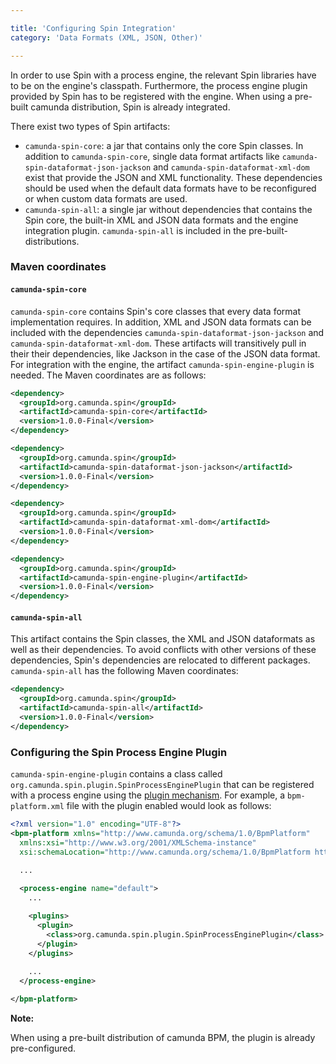 ```yaml
---

title: 'Configuring Spin Integration'
category: 'Data Formats (XML, JSON, Other)'

---
```


In order to use Spin with a process engine, the relevant Spin libraries have to be on the engine's classpath. Furthermore, the process engine plugin provided by Spin has to be registered with the engine. When using a pre-built camunda distribution, Spin is already integrated.

There exist two types of Spin artifacts:

* `camunda-spin-core`: a jar that contains only the core Spin classes. In addition to `camunda-spin-core`, single data format artifacts like `camunda-spin-dataformat-json-jackson` and `camunda-spin-dataformat-xml-dom` exist that provide the JSON and XML functionality. These dependencies should be used when the default data formats have to be reconfigured or when custom data formats are used.
* `camunda-spin-all`: a single jar without dependencies that contains the Spin core, the built-in XML and JSON data formats and the engine integration plugin. `camunda-spin-all` is included in the pre-built-distributions. 

### Maven coordinates

#### `camunda-spin-core`

`camunda-spin-core` contains Spin's core classes that every data format implementation requires. In addition, XML and JSON data formats can be included with the dependencies `camunda-spin-dataformat-json-jackson` and `camunda-spin-dataformat-xml-dom`. These artifacts will transitively pull in their their dependencies, like Jackson in the case of the JSON data format. For integration with the engine, the artifact `camunda-spin-engine-plugin` is needed. The Maven coordinates are as follows:

```xml
<dependency>
  <groupId>org.camunda.spin</groupId>
  <artifactId>camunda-spin-core</artifactId>
  <version>1.0.0-Final</version>
</dependency>
```

```xml
<dependency>
  <groupId>org.camunda.spin</groupId>
  <artifactId>camunda-spin-dataformat-json-jackson</artifactId>
  <version>1.0.0-Final</version>
</dependency>
```

```xml
<dependency>
  <groupId>org.camunda.spin</groupId>
  <artifactId>camunda-spin-dataformat-xml-dom</artifactId>
  <version>1.0.0-Final</version>
</dependency>
```

```xml
<dependency>
  <groupId>org.camunda.spin</groupId>
  <artifactId>camunda-spin-engine-plugin</artifactId>
  <version>1.0.0-Final</version>
</dependency>
```

#### `camunda-spin-all`

This artifact contains the Spin classes, the XML and JSON dataformats as well as their dependencies. To avoid conflicts with other versions of these dependencies, Spin's dependencies are relocated to different packages. `camunda-spin-all` has the following Maven coordinates:

```xml
<dependency>
  <groupId>org.camunda.spin</groupId>
  <artifactId>camunda-spin-all</artifactId>
  <version>1.0.0-Final</version>
</dependency>
```

### Configuring the Spin Process Engine Plugin

`camunda-spin-engine-plugin` contains a class called `org.camunda.spin.plugin.SpinProcessEnginePlugin` that can be registered with a process engine using the [plugin mechanism](ref:/guides/user-guide/#process-engine-process-engine-plugins). For example, a `bpm-platform.xml` file with the plugin enabled would look as follows:

```xml
<?xml version="1.0" encoding="UTF-8"?>
<bpm-platform xmlns="http://www.camunda.org/schema/1.0/BpmPlatform"
  xmlns:xsi="http://www.w3.org/2001/XMLSchema-instance"
  xsi:schemaLocation="http://www.camunda.org/schema/1.0/BpmPlatform http://www.camunda.org/schema/1.0/BpmPlatform ">

  ...
  
  <process-engine name="default">
    ...

    <plugins>
      <plugin>
        <class>org.camunda.spin.plugin.SpinProcessEnginePlugin</class>
      </plugin>
    </plugins>
    
    ...
  </process-engine>

</bpm-platform>
```

<div class="alert alert-info">
  <strong>Note:</strong>
  <p>When using a pre-built distribution of camunda BPM, the plugin is already pre-configured.</p>
</div>